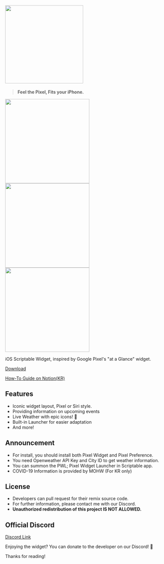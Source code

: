 # <img width="250" src="https://user-images.githubusercontent.com/63099769/101245589-42f28200-3751-11eb-91ad-43476ecb42b9.PNG">
> **Feel the Pixel, Fits your iPhone.**
<div>
<img width="270" src="https://user-images.githubusercontent.com/63099769/101245888-4be45300-3753-11eb-820e-2a9db04ee45a.png">
<img width="270" src="https://user-images.githubusercontent.com/63099769/101245885-4850cc00-3753-11eb-95f4-79dbd77fef28.png">
<img width="270" src="https://user-images.githubusercontent.com/63099769/101245892-4e46ad00-3753-11eb-8ad4-f72076114a31.png">
</div>

iOS Scriptable Widget, inspired by Google Pixel's "at a Glance" widget.


[Download](https://github.com/xkfdhr/pixel-widget/releases)

[How-To Guide on Notion(KR)](https://www.notion.so/Pixel-Widget-7a953fd225e94380987f777838c0dc33)

## Features
- Iconic widget layout, Pixel or Siri style.
- Providing information on upcoming events
- Live Weather with epic icons! 🌈
- Built-in Launcher for easier adaptation
- And more!

## Announcement
- For install, you should install both Pixel Widget and Pixel Preference.
- You need Openweather API Key and City ID to get weather information.
- You can summon the PWL; Pixel Widget Launcher in Scriptable app.
- COVID-19 Information is provided by MOHW (For KR only)

## License
- Developers can pull request for their remix source code.
- For further information, please contact me with our Discord.
- **Unauthorized redistribution of this project IS NOT ALLOWED.**

## Official Discord
[Discord Link](https://discord.gg/BCP2S7BdaC)

Enjoying the widget? You can donate to the developer on our Discord! 🎁


Thanks for reading!
